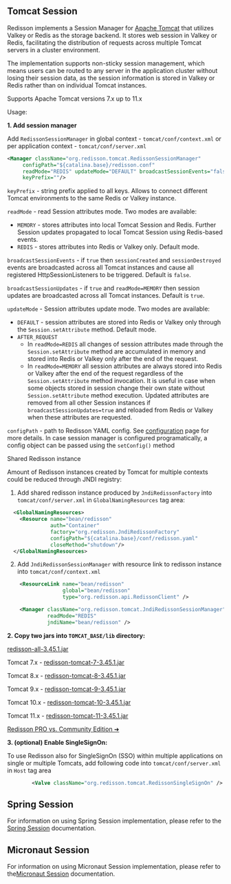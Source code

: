 ## Tomcat Session

Redisson implements a Session Manager for [Apache Tomcat](http://tomcat.apache.org) that utilizes Valkey or Redis as the storage backend. It stores web session in Valkey or Redis, facilitating the distribution of requests across multiple Tomcat servers in a cluster environment. 

The implementation supports non-sticky session management, which means users can be routed to any server in the application cluster without losing their session data, as the session information is stored in Valkey or Redis rather than on individual Tomcat instances.

Supports Apache Tomcat versions 7.x up to 11.x

Usage:

**1. Add session manager**

Add `RedissonSessionManager` in global context - `tomcat/conf/context.xml` or per application context - `tomcat/conf/server.xml`

```xml
<Manager className="org.redisson.tomcat.RedissonSessionManager"
	 configPath="${catalina.base}/redisson.conf" 
	 readMode="REDIS" updateMode="DEFAULT" broadcastSessionEvents="false"
	 keyPrefix=""/>
```

`keyPrefix` - string prefix applied to all keys. Allows to connect different Tomcat environments to the same Redis or Valkey instance.

`readMode` - read Session attributes mode. Two modes are available:  

* `MEMORY` - stores attributes into local Tomcat Session and Redis. Further Session updates propagated to local Tomcat Session using Redis-based events.
* `REDIS` - stores attributes into Redis or Valkey only.  Default mode.

`broadcastSessionEvents` - if `true` then `sessionCreated` and `sessionDestroyed` events are broadcasted across all Tomcat instances and cause all registered HttpSessionListeners to be triggered. Default is `false`.

`broadcastSessionUpdates` - if `true` and `readMode=MEMORY` then session updates are broadcasted across all Tomcat instances. Default is `true`.

`updateMode` - Session attributes update mode. Two modes are available:  

   * `DEFAULT` - session attributes are stored into Redis or Valkey only through the `Session.setAttribute` method. Default mode.
   * `AFTER_REQUEST`
       * In `readMode=REDIS` all changes of session attributes made through the `Session.setAttribute` method are accumulated in memory and stored into Redis or Valkey only after the end of the request. 
       * In `readMode=MEMORY` all session attributes are always stored into Redis or Valkey after the end of the request regardless of the `Session.setAttribute` method invocation. It is useful in case when some objects stored in session change their own state without `Session.setAttribute` method execution. Updated attributes are removed from all other Session instances if `broadcastSessionUpdates=true` and reloaded from Redis or Valkey when these attributes are requested.  

`configPath` - path to Redisson YAML config. See [configuration](configuration.md) page for more details. In case session manager is configured programatically, a config object can be passed using the `setConfig()` method

Shared Redisson instance  

Amount of Redisson instances created by Tomcat for multiple contexts could be reduced through JNDI registry:

1. Add shared redisson instance produced by `JndiRedissonFactory` into `tomcat/conf/server.xml` in `GlobalNamingResources` tag area:

```xml
  <GlobalNamingResources>
    <Resource name="bean/redisson"
	          auth="Container"
              factory="org.redisson.JndiRedissonFactory"
              configPath="${catalina.base}/conf/redisson.yaml"
	          closeMethod="shutdown"/>
  </GlobalNamingResources>
```

2. Add `JndiRedissonSessionManager` with resource link to redisson instance into `tomcat/conf/context.xml`

```xml
    <ResourceLink name="bean/redisson"
                  global="bean/redisson"
		          type="org.redisson.api.RedissonClient" />

    <Manager className="org.redisson.tomcat.JndiRedissonSessionManager"
             readMode="REDIS"
             jndiName="bean/redisson" />
```

**2. Copy two jars into `TOMCAT_BASE/lib` directory:**


[redisson-all-3.45.1.jar](https://repo1.maven.org/maven2/org/redisson/redisson-all/3.45.1/redisson-all-3.45.1.jar)

Tomcat 7.x - [redisson-tomcat-7-3.45.1.jar](https://repo1.maven.org/maven2/org/redisson/redisson-tomcat-7/3.45.1/redisson-tomcat-7-3.45.1.jar)  

Tomcat 8.x - [redisson-tomcat-8-3.45.1.jar](https://repo1.maven.org/maven2/org/redisson/redisson-tomcat-8/3.45.1/redisson-tomcat-8-3.45.1.jar)  

Tomcat 9.x - [redisson-tomcat-9-3.45.1.jar](https://repo1.maven.org/maven2/org/redisson/redisson-tomcat-9/3.45.1/redisson-tomcat-9-3.45.1.jar)  

Tomcat 10.x - [redisson-tomcat-10-3.45.1.jar](https://repo1.maven.org/maven2/org/redisson/redisson-tomcat-10/3.45.1/redisson-tomcat-10-3.45.1.jar)  

Tomcat 11.x - [redisson-tomcat-11-3.45.1.jar](https://repo1.maven.org/maven2/org/redisson/redisson-tomcat-11/3.45.1/redisson-tomcat-11-3.45.1.jar)  

[Redisson PRO vs. Community Edition ➜](https://redisson.pro/feature-comparison.html)

**3. (optional) Enable SingleSignOn:**


To use Redisson also for SingleSignOn (SSO) within multiple applications on single or multiple Tomcats, add following code into `tomcat/conf/server.xml` in `Host` tag area

```xml
        <Valve className="org.redisson.tomcat.RedissonSingleSignOn" />
```

## Spring Session

For information on using Spring Session implementation, please refer to the [Spring Session](integration-with-spring.md/#spring-session) documentation.

## Micronaut Session

For information on using Micronaut Session implementation, please refer to the[Micronaut Session](microservices-integration.md/#session) documentation.